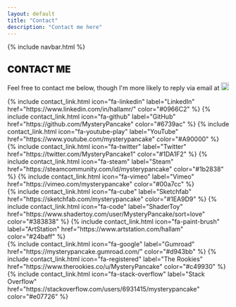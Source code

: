 ```yaml
---
layout: default
title: "Contact"
description: "Contact me here"
---
```

{% include navbar.html %}

<div class="container mt-5">
	<h2 class="mb-4" style="font-weight: 900;">CONTACT ME</h2>
	<p class="mb-4">
		<span>Feel free to contact me below, though I'm more likely to reply via email at </span>
		<img src="{{ "/assets/icons/email.png" | relative_url }}" height="18">
	</p>
	<div class="row mx-0">
		{% include contact_link.html icon="fa-linkedin" label="LinkedIn" href="https://www.linkedin.com/in/hallamr/" color="#0966C2" %}
		{% include contact_link.html icon="fa-github" label="GitHub" href="https://github.com/MysteryPancake" color="#6739ac" %}
		{% include contact_link.html icon="fa-youtube-play" label="YouTube" href="https://www.youtube.com/mysterypancake" color="#A90000" %}
	</div>
	<div class="row mx-0">
		{% include contact_link.html icon="fa-twitter" label="Twitter" href="https://twitter.com/MysteryPancake1" color="#1DA1F2" %}
		{% include contact_link.html icon="fa-steam" label="Steam" href="https://steamcommunity.com/id/mysterypancake" color="#1b2838" %}
		{% include contact_link.html icon="fa-vimeo" label="Vimeo" href="https://vimeo.com/mysterypancake" color="#00a7cc" %}
	</div>
	<div class="row mx-0">
		{% include contact_link.html icon="fa-cube" label="Sketchfab" href="https://sketchfab.com/mysterypancake" color="#1EA9D9" %}
		{% include contact_link.html icon="fa-code" label="ShaderToy" href="https://www.shadertoy.com/user/MysteryPancake/sort=love" color="#383838" %}
		{% include contact_link.html icon="fa-paint-brush" label="ArtStation" href="https://www.artstation.com/hallam" color="#24baff" %}
	</div>
	<div class="row mx-0">
		{% include contact_link.html icon="fa-google" label="Gumroad" href="https://mysterypancake.gumroad.com/" color="#d943bb" %}
		{% include contact_link.html icon="fa-registered" label="The Rookies" href="https://www.therookies.co/u/MysteryPancake" color="#c49930" %}
		{% include contact_link.html icon="fa-stack-overflow" label="Stack Overflow" href="https://stackoverflow.com/users/6931415/mysterypancake" color="#e07726" %}
	</div>
</div>